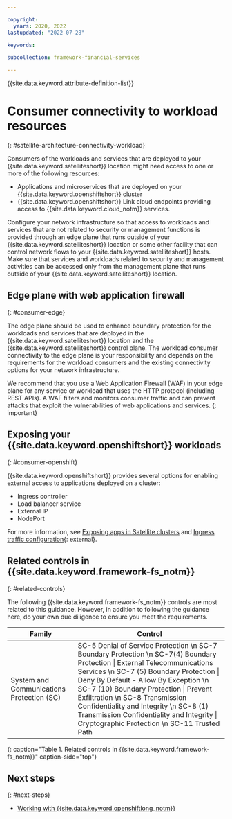 ```yaml
---

copyright:
  years: 2020, 2022
lastupdated: "2022-07-28"

keywords: 

subcollection: framework-financial-services

---
```


{{site.data.keyword.attribute-definition-list}}

# Consumer connectivity to workload resources
{: #satellite-architecture-connectivity-workload}

Consumers of the workloads and services that are deployed to your {{site.data.keyword.satelliteshort}} location might need access to one or more of the following resources:

- Applications and microservices that are deployed on your {{site.data.keyword.openshiftshort}} cluster
- {{site.data.keyword.openshiftshort}} Link cloud endpoints providing access to {{site.data.keyword.cloud_notm}} services.



Configure your network infrastructure so that access to workloads and services that are not related to security or management functions is provided through an edge plane that runs outside of your {{site.data.keyword.satelliteshort}} location or some other facility that can control network flows to your {{site.data.keyword.satelliteshort}} hosts. Make sure that services and workloads related to security and management activities can be accessed only from the management plane that runs outside of your {{site.data.keyword.satelliteshort}} location.

## Edge plane with web application firewall
{: #consumer-edge}

The edge plane should be used to enhance boundary protection for the workloads and services that are deployed in the {{site.data.keyword.satelliteshort}} location and the {{site.data.keyword.satelliteshort}} control plane. The workload consumer connectivity to the edge plane is your responsibility and depends on the requirements for the workload consumers and the existing connectivity options for your network infrastructure.

We recommend that you use a Web Application Firewall (WAF) in your edge plane for any service or workload that uses the HTTP protocol (including REST APIs). A WAF filters and monitors consumer traffic and can prevent attacks that exploit the vulnerabilities of web applications and services.
{: important}

## Exposing your {{site.data.keyword.openshiftshort}} workloads
{: #consumer-openshift}

{{site.data.keyword.openshiftshort}} provides several options for enabling external access to applications deployed on a cluster:

- Ingress controller
- Load balancer service
- External IP
- NodePort

For more information, see [Exposing apps in Satellite clusters](/docs/openshift?topic=openshift-sat-expose-apps) and [Ingress traffic configuration](https://docs.openshift.com/container-platform/4.10/networking/configuring_ingress_cluster_traffic/overview-traffic.html){: external}.

## Related controls in {{site.data.keyword.framework-fs_notm}} 
{: #related-controls}

The following {{site.data.keyword.framework-fs_notm}} controls are most related to this guidance. However, in addition to following the guidance here, do your own due diligence to ensure you meet the requirements.

| Family              | Control                                           |
|---------------------|---------------------------------------------------|
| System and Communications Protection (SC)  | SC-5 Denial of Service Protection \n SC-7 Boundary Protection \n SC-7(4) Boundary Protection &#124; External Telecommunications Services \n SC-7 (5) Boundary Protection &#124; Deny By Default - Allow By Exception \n SC-7 (10) Boundary Protection &#124; Prevent Exfiltration \n SC-8 Transmission Confidentiality and Integrity \n SC-8 (1) Transmission Confidentiality and Integrity &#124; Cryptographic Protection \n SC-11 Trusted Path  |
{: caption="Table 1. Related controls in {{site.data.keyword.framework-fs_notm}}" caption-side="top"}

## Next steps
{: #next-steps}

- [Working with {{site.data.keyword.openshiftlong_notm}}](/docs/framework-financial-services?topic=framework-financial-services-shared-containers-openshift)
